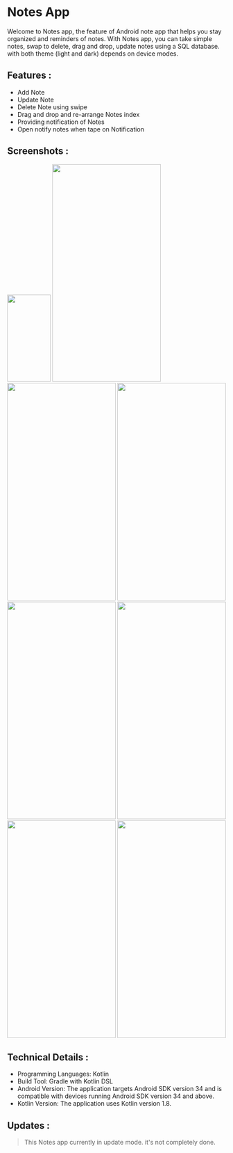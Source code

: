 # Notes App

Welcome to Notes app, the feature of Android note app that helps you stay organized and reminders of notes. With Notes app, you can take simple notes, swap to delete, drag and drop, update notes using a SQL database. with both theme (light and dark) depends on device modes. 

## Features :
* Add Note
* Update Note
* Delete Note using swipe
* Drag and drop and re-arrange Notes index
* Providing notification of Notes
* Open notify notes when tape on Notification

## Screenshots :

<img src="https://github.com/VasantDave/Notes_app/assets/142881259/874ada68-5253-42f7-bddd-f9f0b0bd5dd9" width="100" height="200">
<img src="https://github.com/VasantDave/Notes_app/assets/142881259/77e8d55c-171f-4234-b05f-ae1da3d81665" width="250" height="500">
<img src="https://github.com/VasantDave/Notes_app/assets/142881259/32f62690-9234-4911-a05c-8e78b459c877" width="250" height="500">
<img src="https://github.com/VasantDave/Notes_app/assets/142881259/73155771-d8f0-4d88-a972-ac60b15c6a77" width="250" height="500">
<img src="https://github.com/VasantDave/Notes_app/assets/142881259/9df70f4d-269a-443a-8982-15777bcc8afd" width="250" height="500">
<img src="https://github.com/VasantDave/Notes_app/assets/142881259/343efef9-a374-4479-8360-c7547ad96621" width="250" height="500">
<img src="https://github.com/VasantDave/Notes_app/assets/142881259/749eb099-4256-449c-9de3-c78837206eeb" width="250" height="500">
<img src="https://github.com/VasantDave/Notes_app/assets/142881259/4d955c66-9937-4658-b583-d4894a03242e" width="250" height="500">

## Technical Details :
* Programming Languages: Kotlin
* Build Tool: Gradle with Kotlin DSL
* Android Version: The application targets Android SDK version 34 and is compatible with devices running Android SDK version 34 and above.
* Kotlin Version: The application uses Kotlin version 1.8.

## Updates :
> This Notes app currently in update mode. it's not completely done.

